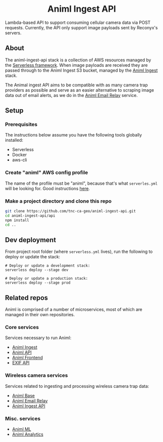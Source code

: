 <h1 align=center>Animl Ingest API</h1>

Lambda-based API to support consuming cellular camera data via POST requests. Currently, the API only support image payloads sent by Reconyx's servers.

## About

The animl-ingest-api stack is a collection of AWS resources managed by the [Serverless framework](https://www.serverless.com/). When image payloads are received they are passed through to the Animl Ingest S3 bucket, managed by the [Animl Ingest](http://github.com/tnc-ca-geo/animl-ingest) stack.

The Animal ingest API aims to be compatible with as many camera trap providers as possible and serve as an easier alternative to scraping image data out of email alerts, as we do in the [Animl Email Relay](https://github.com/tnc-ca-geo/animl-email-relay) service.

## Setup

### Prerequisites

The instructions below assume you have the following tools globally installed:

- Serverless
- Docker
- aws-cli

### Create "animl" AWS config profile

The name of the profile must be "animl", because that's what
`serverles.yml` will be looking for. Good instructions
[here](https://www.serverless.com/framework/docs/providers/aws/guide/credentials/).

### Make a project directory and clone this repo

```sh
git clone https://github.com/tnc-ca-geo/animl-ingest-api.git
cd animl-ingest-api/api
npm install
cd ..
```

## Dev deployment

From project root folder (where `serverless.yml` lives), run the following to deploy or update the stack:

```
# Deploy or update a development stack:
serverless deploy --stage dev

# Deploy or update a production stack:
serverless deploy --stage prod
```

## Related repos

Animl is comprised of a number of microservices, most of which are managed in their own repositories.

### Core services

Services necessary to run Animl:

- [Animl Ingest](http://github.com/tnc-ca-geo/animl-ingest)
- [Animl API](http://github.com/tnc-ca-geo/animl-api)
- [Animl Frontend](http://github.com/tnc-ca-geo/animl-frontend)
- [EXIF API](https://github.com/tnc-ca-geo/exif-api)

### Wireless camera services

Services related to ingesting and processing wireless camera trap data:

- [Animl Base](http://github.com/tnc-ca-geo/animl-base)
- [Animl Email Relay](https://github.com/tnc-ca-geo/animl-email-relay)
- [Animl Ingest API](https://github.com/tnc-ca-geo/animl-ingest-api)

### Misc. services

- [Animl ML](http://github.com/tnc-ca-geo/animl-ml)
- [Animl Analytics](http://github.com/tnc-ca-geo/animl-analytics)
